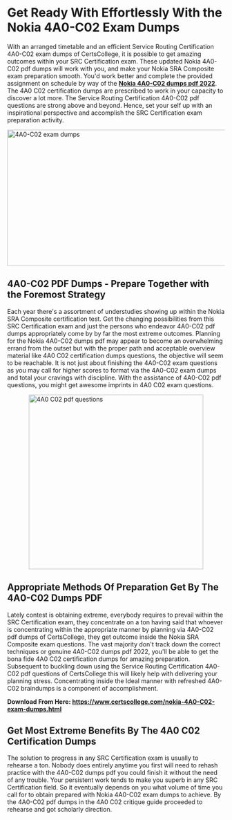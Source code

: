 <h1><strong>Get Ready With Effortlessly With the Nokia 4A0-C02 Exam Dumps&nbsp;</strong></h1>
<p><span style="font-weight: 400;">With an arranged timetable and an efficient Service Routing Certification 4A0-C02 exam dumps of CertsCollege, it is possible to get amazing outcomes within your SRC Certification exam. These updated Nokia 4A0-C02 pdf dumps will work with you, and make your Nokia SRA Composite exam preparation smooth. You'd work better and complete the provided assignment on schedule by way of the <strong><a href="https://www.certscollege.com/nokia-4A0-C02-exam-dumps.html">Nokia 4A0-C02 dumps pdf 2022</a></strong>. The 4A0 C02 certification dumps are prescribed to work in your capacity to discover a lot more. The Service Routing Certification 4A0-C02 pdf questions are strong above and beyond. Hence, set your self up with an inspirational perspective and accomplish the SRC Certification exam preparation activity.&nbsp;</span></p>
<p><span style="font-weight: 400;"><img style="display: block; margin-left: auto; margin-right: auto;" src="https://i.ibb.co/CPDK3ps/Yellow-and-Blue-Initiative-Blog-Banner.png" alt="4A0-C02 exam dumps" width="559" height="315" /></span></p>
<h2><strong>4A0-C02 PDF Dumps - Prepare Together with the Foremost Strategy</strong></h2>
<p><span style="font-weight: 400;">Each year there's a assortment of understudies showing up within the Nokia SRA Composite certification test. Get the changing possibilities from this SRC Certification exam and just the persons who endeavor 4A0-C02 pdf dumps appropriately come by by far the most extreme outcomes. Planning for the Nokia 4A0-C02 dumps pdf may appear to become an overwhelming errand from the outset but with the proper path and acceptable overview material like 4A0 C02 certification dumps questions, the objective will seem to be reachable. It is not just about finishing the 4A0-C02 exam questions as you may call for higher scores to format via the 4A0-C02 exam dumps and total your cravings with discipline. With the assistance of 4A0-C02 pdf questions, you might get awesome imprints in 4A0 C02 exam questions.</span></p>
<p><span style="font-weight: 400;"><a href="https://tinyurl.com/ya2gxxw4"><img style="display: block; margin-left: auto; margin-right: auto;" src="https://i.ibb.co/9tMrhdY/Teacher-Appreciation-Invitation.png" alt="4A0 C02 pdf questions " width="404" height="404" /></a></span></p>
<h2><strong>Appropriate Methods Of Preparation Get By The 4A0-C02 Dumps PDF</strong></h2>
<p><span style="font-weight: 400;">Lately contest is obtaining extreme, everybody requires to prevail within the SRC Certification exam, they concentrate on a ton having said that whoever is concentrating within the appropriate manner by planning via 4A0-C02 pdf dumps of CertsCollege, they get outcome inside the Nokia SRA Composite exam questions. The vast majority don't track down the correct techniques or genuine 4A0-C02 dumps pdf 2022, you'll be able to get the bona fide 4A0 C02 certification dumps for amazing preparation. Subsequent to buckling down using the Service Routing Certification 4A0-C02 pdf questions of CertsCollege this will likely help with delivering your planning stress. Concentrating inside the Ideal manner with refreshed 4A0-C02 braindumps is a component of accomplishment.</span></p>
<p><span style="font-weight: 400;"><strong>Download From Here: <a href="https://www.certscollege.com/nokia-4A0-C02-exam-dumps.html">https://www.certscollege.com/nokia-4A0-C02-exam-dumps.html</a></strong></span></p>
<h2><strong>Get Most Extreme Benefits By The 4A0 C02 Certification Dumps</strong></h2>
<p><span style="font-weight: 400;">The solution to progress in any SRC Certification exam is usually to rehearse a ton. Nobody does entirely anytime you first will need to rehash practice with the 4A0-C02 dumps pdf you could finish it without the need of any trouble. Your persistent work tends to make you superb in any SRC Certification field. So it eventually depends on you what volume of time you call for to obtain prepared with Nokia 4A0-C02 exam dumps to achieve. By the 4A0-C02 pdf dumps in the 4A0 C02 critique guide proceeded to rehearse and got scholarly direction.</span></p>
